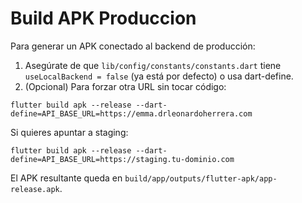 # Build APK Produccion

Para generar un APK conectado al backend de producción:

1. Asegúrate de que `lib/config/constants/constants.dart` tiene `useLocalBackend = false` (ya está por defecto) o usa dart-define.
2. (Opcional) Para forzar otra URL sin tocar código:

```
flutter build apk --release --dart-define=API_BASE_URL=https://emma.drleonardoherrera.com
```

Si quieres apuntar a staging:
```
flutter build apk --release --dart-define=API_BASE_URL=https://staging.tu-dominio.com
```

El APK resultante queda en `build/app/outputs/flutter-apk/app-release.apk`.
